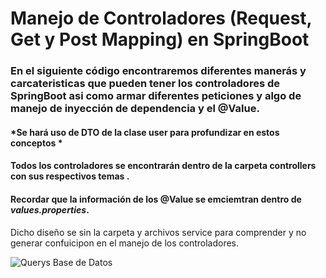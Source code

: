 # Manejo de Controladores (Request, Get y Post Mapping) en SpringBoot

### En el siguiente código encontraremos diferentes manerás y carcateristicas que pueden tener los controladores de SpringBoot asi como armar diferentes peticiones y algo de manejo de inyección de dependencia y el @Value.

#### *Se hará uso de DTO de la clase user para profundizar en estos conceptos *

#### Todos los controladores se encontrarán dentro de la carpeta  **controllers** con sus respectivos temas .

#### Recordar que la información de los @Value se emciemtran dentro de *values.properties*.

<p>
Dicho diseño se sin la carpeta y archivos service para comprender y no generar confuicipon en el manejo de los controladores.
</p>

![Querys Base de Datos](https://refactorizando.com/wp-content/uploads/2023/02/controller-spring.jpg)

